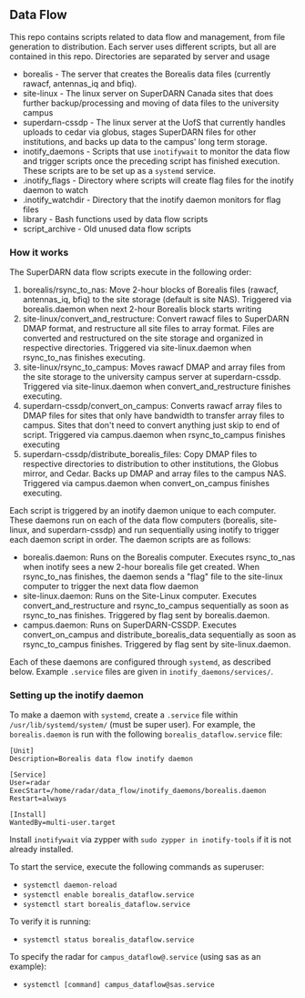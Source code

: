 ## Data Flow
This repo contains scripts related to data flow and management, from file generation to distribution.
Each server uses different scripts, but all are contained in this repo. Directories are separated by server and usage

- borealis - The server that creates the Borealis data files (currently rawacf, antennas\_iq and bfiq). 
- site-linux - The linux server on SuperDARN Canada sites that does further backup/processing and moving of data files
to the university campus
- superdarn-cssdp - The linux server at the UofS that currently handles uploads to cedar via globus, 
stages SuperDARN files for other institutions, and backs up data to the campus' long term storage.
- inotify_daemons - Scripts that use `inotifywait` to monitor the data flow and trigger scripts once the preceding script 
has finished execution. These scripts are to be set up as a `systemd` service.
- .inotify_flags - Directory where scripts will create flag files for the inotify daemon to watch
- .inotify_watchdir - Directory that the inotify daemon monitors for flag files
- library - Bash functions used by data flow scripts
- script_archive - Old unused data flow scripts

### How it works
The SuperDARN data flow scripts execute in the following order:

1. borealis/rsync_to_nas: Move 2-hour blocks of Borealis files (rawacf, antennas\_iq, bfiq) to the site storage (default
is site NAS). Triggered via borealis.daemon when next 2-hour Borealis block starts writing
2. site-linux/convert_and_restructure: Convert rawacf files to SuperDARN DMAP format, and restructure all site files to
array format. Files are converted and restructured on the site storage and organized in respective directories. Triggered via
site-linux.daemon when rsync_to_nas finishes executing.
3. site-linux/rsync_to_campus: Moves rawacf DMAP and array files from the site storage to the university campus server at
superdarn-cssdp. Triggered via site-linux.daemon when convert_and_restructure finishes executing.
4. superdarn-cssdp/convert_on_campus: Converts rawacf array files to DMAP files for sites that only have bandwidth to 
transfer array files to campus. Sites that don't need to convert anything just skip to end of script. Triggered via 
campus.daemon when rsync_to_campus finishes executing
5. superdarn-cssdp/distribute_borealis_files: Copy DMAP files to respective directories to distribution to other institutions,
the Globus mirror, and Cedar. Backs up DMAP and array files to the campus NAS. Triggered via campus.daemon when 
convert_on_campus finishes executing.


Each script is triggered by an inotify daemon unique to each computer. These daemons run on each of the data flow 
computers (borealis, site-linux, and superdarn-cssdp) and run sequentially using inotify to trigger each daemon script
in order. The daemon scripts are as follows:

- borealis.daemon: Runs on the Borealis computer. Executes rsync_to_nas when inotify sees a new 2-hour borealis file
get created. When rsync_to_nas finishes, the daemon sends a "flag" file to the site-linux computer to trigger the next
data flow daemon
- site-linux.daemon: Runs on the Site-Linux computer. Executes convert_and_restructure and rsync_to_campus sequentially
as soon as rsync_to_nas finishes. Triggered by flag sent by borealis.daemon.
- campus.daemon: Runs on SuperDARN-CSSDP. Executes convert_on_campus and distribute_borealis_data sequentially as soon
as rsync_to_campus finishes. Triggered by flag sent by site-linux.daemon.

Each of these daemons are configured through `systemd`, as described below. Example `.service` files are given in 
`inotify_daemons/services/`.

### Setting up the inotify daemon
To make a daemon with `systemd`, create a `.service` file within `/usr/lib/systemd/system/` (must be super user). For 
example, the `borealis.daemon` is run with the following `borealis_dataflow.service` file:

```
[Unit]
Description=Borealis data flow inotify daemon

[Service]
User=radar
ExecStart=/home/radar/data_flow/inotify_daemons/borealis.daemon
Restart=always

[Install]
WantedBy=multi-user.target
```

Install `inotifywait` via zypper with `sudo zypper in inotify-tools` if it is not already installed.

To start the service, execute the following commands as superuser:
- `systemctl daemon-reload`
- `systemctl enable borealis_dataflow.service`
- `systemctl start borealis_dataflow.service`

To verify it is running:
- `systemctl status borealis_dataflow.service`

To specify the radar for `campus_dataflow@.service` (using sas as an example):
- `systemctl [command] campus_dataflow@sas.service`
